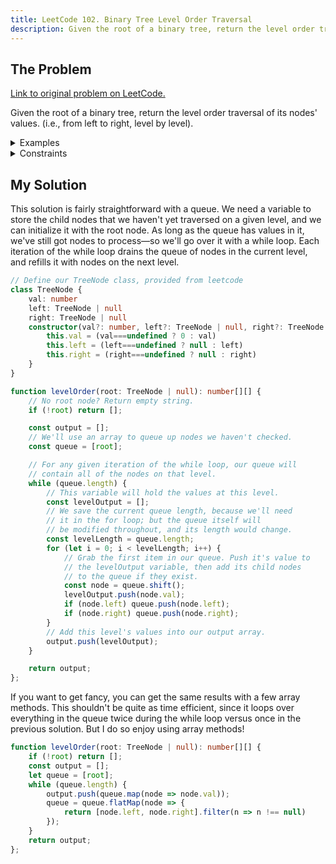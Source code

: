 ```yaml
---
title: LeetCode 102. Binary Tree Level Order Traversal
description: Given the root of a binary tree, return the level order traversal of its nodes' values.
---
```


## The Problem

[Link to original problem on LeetCode.](https://leetcode.com/problems/binary-tree-level-order-traversal/)

Given the root of a binary tree, return the level order traversal of its nodes' values. (i.e., from left to right, level by level).

<details>
<summary>Examples</summary>

Example 1:

```
  3
 / \
9   20
   / \
  15  17

Input: root = [3,9,20,null,null,15,7]
Output: [[3],[9,20],[15,7]]
```

Example 2:

```
Input: root = [1]
Output: [[1]]
```

Example 3:

```
Input: root = []
Output: []
```
</details>

<details>
<summary>Constraints</summary>


</details>

## My Solution

This solution is fairly straightforward with a queue. We need a variable to store the child nodes that we haven't yet traversed on a given level, and we can initialize it with the root node. As long as the queue has values in it, we've still got nodes to process—so we'll go over it with a while loop. Each iteration of the while loop drains the queue of nodes in the current level, and refills it with nodes on the next level.

```typescript
// Define our TreeNode class, provided from leetcode
class TreeNode {
	val: number
	left: TreeNode | null
	right: TreeNode | null
	constructor(val?: number, left?: TreeNode | null, right?: TreeNode | null) {
		this.val = (val===undefined ? 0 : val)
		this.left = (left===undefined ? null : left)
		this.right = (right===undefined ? null : right)
	}
}

function levelOrder(root: TreeNode | null): number[][] {
	// No root node? Return empty string.
	if (!root) return [];

	const output = [];
	// We'll use an array to queue up nodes we haven't checked.
	const queue = [root];

	// For any given iteration of the while loop, our queue will
	// contain all of the nodes on that level.
	while (queue.length) {
		// This variable will hold the values at this level.
		const levelOutput = [];
		// We save the current queue length, because we'll need
		// it in the for loop; but the queue itself will
		// be modified throughout, and its length would change.
		const levelLength = queue.length;
		for (let i = 0; i < levelLength; i++) {
			// Grab the first item in our queue. Push it's value to
			// the levelOutput variable, then add its child nodes
			// to the queue if they exist.
			const node = queue.shift();
			levelOutput.push(node.val);
			if (node.left) queue.push(node.left);
			if (node.right) queue.push(node.right);
		}
		// Add this level's values into our output array.
		output.push(levelOutput);
	}

	return output;
};
```

If you want to get fancy, you can get the same results with a few array methods. This shouldn't be quite as time efficient, since it loops over everything in the queue twice during the while loop versus once in the previous solution. But I do so enjoy using array methods!

```typescript
function levelOrder(root: TreeNode | null): number[][] {
	if (!root) return [];
	const output = [];
	let queue = [root];
	while (queue.length) {
		output.push(queue.map(node => node.val));
		queue = queue.flatMap(node => {
			return [node.left, node.right].filter(n => n !== null)
		});
	}
	return output;
};
```